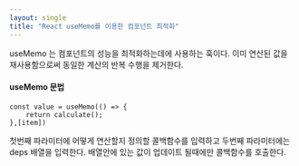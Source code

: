 ```yaml
---
layout: single
title: "React useMemo를 이용한 컴포넌트 최적화"
---
```


useMemo 는 컴포넌트의 성능을 최적화하는데에 사용하는 훅이다. 이미 연산된 값을 재사용함으로써 동일한 계산의 반복 수행을 제거한다.

#### useMemo 문법
    const value = useMemo(() => {
        return calculate();
    },[item])
	
첫번째 파라미터에 어떻게 연산할지 정의할 콜백함수를 입력하고 두번째 파라미터에는 deps 배열을 입력한다.  배열안에 있는 값이 업데이트 될때에만 콜백함수를 호출한다.
